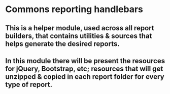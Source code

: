 # Commons reporting handlebars

## This is a helper module, used across all report builders, that contains utilities & sources that helps generate the desired reports.

## In this module there will be present the resources for jQuery, Bootstrap, etc; resources that will get unzipped & copied in each report folder for every type of report.